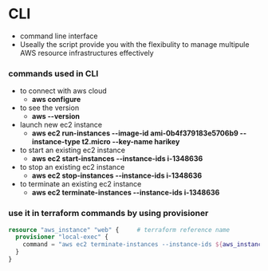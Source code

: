 # CLI 
* command line interface
* Useally the script provide you with the flexibulity  to manage multipule AWS resource infrastructures effectively

### commands used in CLI

* to connect with aws cloud
    * **aws configure**
* to see the version
    * **aws --version**
* launch new ec2 instance
    * **aws ec2 run-instances --image-id ami-0b4f379183e5706b9 --instance-type t2.micro --key-name harikey** 
* to start an existing ec2 instance
    * **aws ec2 start-instances --instance-ids i-1348636**
* to stop an existing ec2 instance
    * **aws ec2 stop-instances --instance-ids i-1348636**
* to terminate an existing ec2 instance
    * **aws ec2 terminate-instances --instance-ids i-1348636**

### use it in terraform commands by using provisioner

```terraform
resource "aws_instance" "web" {     # terraform reference name
  provisioner "local-exec" {
    command = "aws ec2 terminate-instances --instance-ids ${aws_instance.web.id}"
  }
}
```
